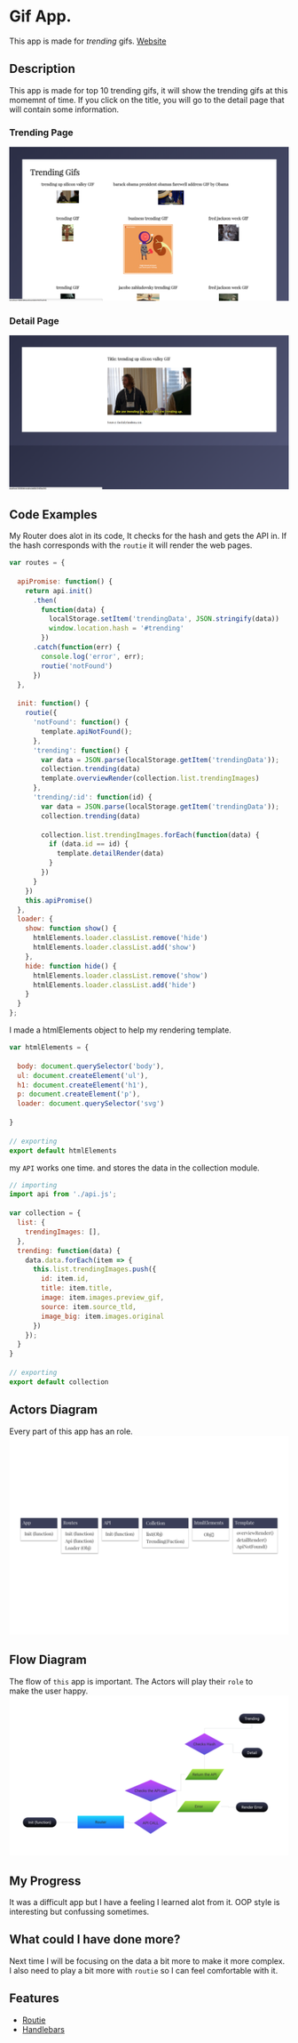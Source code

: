 # Gif App.
This app is made for  _trending_ gifs.
[Website](https://sam-guliker.github.io/wafs/app)

## Description
This app is made for top 10 trending gifs, it will show the trending gifs at this momemnt of time. 
If you click on the title, you will go to the detail page that will contain some information.

### Trending Page
![homepage](Trending.png)

### Detail Page
![detail page](detail.png)

## Code Examples

My Router does alot in its code, It checks for the hash and gets the API in.
If the hash corresponds with the `routie` it will render the web pages.
```Javascript
var routes = {

  apiPromise: function() {
    return api.init()
      .then(
        function(data) {
          localStorage.setItem('trendingData', JSON.stringify(data))
          window.location.hash = '#trending'
        })
      .catch(function(err) {
        console.log('error', err);
        routie('notFound')
      })
  },

  init: function() {
    routie({
      'notFound': function() {
        template.apiNotFound();
      },
      'trending': function() {
        var data = JSON.parse(localStorage.getItem('trendingData'));
        collection.trending(data)
        template.overviewRender(collection.list.trendingImages)
      },
      'trending/:id': function(id) {
        var data = JSON.parse(localStorage.getItem('trendingData'));
        collection.trending(data)

        collection.list.trendingImages.forEach(function(data) {
          if (data.id == id) {
            template.detailRender(data)
          }
        })
      }
    })
    this.apiPromise()
  },
  loader: {
    show: function show() {
      htmlElements.loader.classList.remove('hide')
      htmlElements.loader.classList.add('show')
    },
    hide: function hide() {
      htmlElements.loader.classList.remove('show')
      htmlElements.loader.classList.add('hide')
    }
  }
};
```

I made a htmlElements object to help my rendering template.

```Javascript
var htmlElements = {

  body: document.querySelector('body'),
  ul: document.createElement('ul'),
  h1: document.createElement('h1'),
  p: document.createElement('p'),
  loader: document.querySelector('svg')

}

// exporting
export default htmlElements
```

my `API` works one time. and stores the data in the collection module.

```Javascript
// importing
import api from './api.js';

var collection = {
  list: {
    trendingImages: [],
  },
  trending: function(data) {
    data.data.forEach(item => {
      this.list.trendingImages.push({
        id: item.id,
        title: item.title,
        image: item.images.preview_gif,
        source: item.source_tld,
        image_big: item.images.original
      })
    });
  }
}

// exporting
export default collection
```

## Actors Diagram
Every part of this app has an role.
![actors](FlowDiagram.png)


## Flow Diagram
The flow of `this` app is important. The Actors will play their `role` to  
make the user happy.
![flow](ActorsDiagram.png)

## My Progress
It was a difficult app but I have a feeling I learned alot from it. 
OOP style is interesting but confussing sometimes.  

## What could I have done more?
Next time I will be focusing on the data a bit more to make it more complex. 
I also need to play a bit more with `routie` so I can feel comfortable with it. 

## Features
* [Routie](http://projects.jga.me/routie/)
* [Handlebars](http://handlebarsjs.com/)
